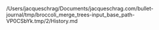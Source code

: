/Users/jacqueschrag/Documents/jacqueschrag.com/bullet-journal/tmp/broccoli_merge_trees-input_base_path-VP0CSbYk.tmp/2/History.md